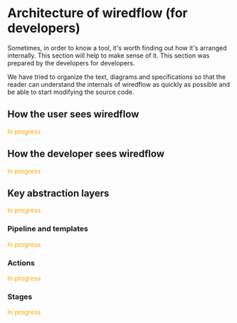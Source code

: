 # Architecture of wiredflow (for developers)

Sometimes, in order to know a tool, it's worth finding out how it's arranged internally. 
This section will help to make sense of it. 
This section was prepared by the developers for developers. 

We have tried to organize the text, diagrams and specifications so that the reader 
can understand the internals of wiredflow as quickly as possible and be able to start modifying the source code.

## How the user sees wiredflow

<span style="color:orange">In progress</span>

## How the developer sees wiredflow

<span style="color:orange">In progress</span>

## Key abstraction layers

<span style="color:orange">In progress</span>

### Pipeline and templates

<span style="color:orange">In progress</span>

### Actions

<span style="color:orange">In progress</span>

### Stages

<span style="color:orange">In progress</span>
